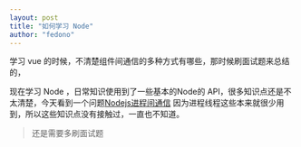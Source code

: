 ```yaml
---
layout: post 
title: "如何学习 Node" 
author: "fedono"
---
```


学习 vue 的时候，不清楚组件间通信的多种方式有哪些，那时候刷面试题来总结的，

现在学习 Node ，日常知识使用到了一些基本的Node的 API，很多知识点还是不太清楚，今天看到一个问题[Nodejs进程间通信]([http://www.ayqy.net/blog/nodejs%E8%BF%9B%E7%A8%8B%E9%97%B4%E9%80%9A%E4%BF%A1/](http://www.ayqy.net/blog/nodejs进程间通信/)) 因为进程线程这些本来就很少用到，所以这些知识点没有接触过，一直也不知道。

> 还是需要多刷面试题